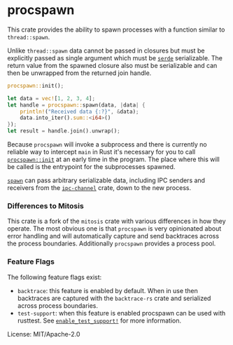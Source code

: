 # procspawn

This crate provides the ability to spawn processes with a function similar
to `thread::spawn`.

Unlike `thread::spawn` data cannot be passed in closures but must be
explicitly passed as single argument which must be [`serde`](https://serde.rs/)
serializable.  The return value from the spawned closure also must be
serializable and can then be unwrapped from the returned join handle.

```rust
procspawn::init();

let data = vec![1, 2, 3, 4];
let handle = procspawn::spawn(data, |data| {
    println!("Received data {:?}", &data);
    data.into_iter().sum::<i64>()
});
let result = handle.join().unwrap();
```

Because `procspawn` will invoke a subprocess and there is currently no
reliable way to intercept `main` in Rust it's necessary for you to call
[`procspawn::init`](fn.init.html) at an early time in the program. The
place where this will be called is the entrypoint for the subprocesses
spawned.

[`spawn`](fn.spawn.html) can pass arbitrary serializable data, including
IPC senders and receivers from the [`ipc-channel`](https://crates.io/crates/ipc-channel)
crate, down to the new process.

### Differences to Mitosis

This crate is a fork of the `mitosis` crate with various differences in
how they operate.  The most obvious one is that `procspawn` is very
opinionated about error handling and will automatically capture and
send backtraces across the process boundaries.  Additionally `procspawn`
provides a process pool.

### Feature Flags

The following feature flags exist:

* `backtrace`: this feature is enabled by default.  When in use then
  backtraces are captured with the `backtrace-rs` crate and serialized
  across process boundaries.
* `test-support`: when this feature is enabled procspawn can be used
  with rusttest.  See [`enable_test_support!`](macro.enable_test_support.html)
  for more information.

License: MIT/Apache-2.0
